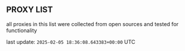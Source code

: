 ## PROXY LIST

all proxies in this list were collected from open sources and tested for functionality

last update: `2025-02-05 18:36:08.643383+00:00` UTC